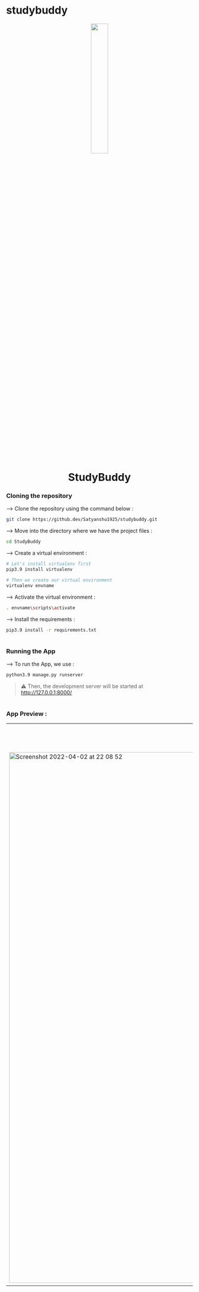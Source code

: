 # studybuddy
<div align="center">
<img width="30%" src="https://user-images.githubusercontent.com/72341453/134747028-7e2d90cc-a92f-4f66-815e-54a0d50cca54.PNG">

# StudyBuddy
</div>

### Cloning the repository

--> Clone the repository using the command below :
```bash
git clone https://github.dev/Satyanshu1925/studybuddy.git
```

--> Move into the directory where we have the project files : 
```bash
cd StudyBuddy

```

--> Create a virtual environment :
```bash
# Let's install virtualenv first
pip3.9 install virtualenv

# Then we create our virtual environment
virtualenv envname

```

--> Activate the virtual environment :
```bash
. envname\scripts\activate

```

--> Install the requirements :
```bash
pip3.9 install -r requirements.txt

```

#

### Running the App

--> To run the App, we use :
```bash
python3.9 manage.py runserver

```

> ⚠ Then, the development server will be started at http://127.0.0.1:8000/

#

### App Preview :

<table width="100%"> 
<tr>
<td width="50%">      
&nbsp; 
<br>
<p align="center">
  Feed Home
</p>
<img width="1434" alt="Screenshot 2022-04-02 at 22 08 52" src="https://user-images.githubusercontent.com/59616682/161393082-397eec41-59f1-421a-afea-89badd16c791.png">
</td> 
<td width="50%">
<br>
<p align="center">
  Room Conversation Preview
</p>
  <img width="1440" alt="Screenshot 2022-04-02 at 22 09 02" src="https://user-images.githubusercontent.com/59616682/161393140-fc6a7f50-5b2b-437d-bcd8-2143eab02117.png">
</td>
</table>


